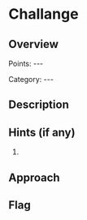 # Challange

## Overview

Points: ---

Category: ---

## Description


## Hints (if any)
1. 
## Approach


## Flag
